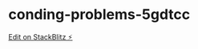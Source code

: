 # conding-problems-5gdtcc

[Edit on StackBlitz ⚡️](https://stackblitz.com/edit/conding-problems-5gdtcc)